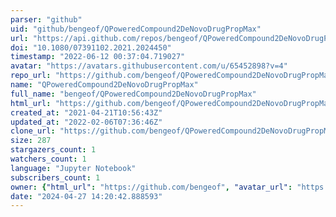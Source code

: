 ```yaml
---
parser: "github"
uid: "github/bengeof/QPoweredCompound2DeNovoDrugPropMax"
url: "https://api.github.com/repos/bengeof/QPoweredCompound2DeNovoDrugPropMax"
doi: "10.1080/07391102.2021.2024450"
timestamp: "2022-06-12 00:37:04.719027"
avatar: "https://avatars.githubusercontent.com/u/65452898?v=4"
repo_url: "https://github.com/bengeof/QPoweredCompound2DeNovoDrugPropMax"
name: "QPoweredCompound2DeNovoDrugPropMax"
full_name: "bengeof/QPoweredCompound2DeNovoDrugPropMax"
html_url: "https://github.com/bengeof/QPoweredCompound2DeNovoDrugPropMax"
created_at: "2021-04-21T10:56:43Z"
updated_at: "2022-02-06T07:36:46Z"
clone_url: "https://github.com/bengeof/QPoweredCompound2DeNovoDrugPropMax.git"
size: 287
stargazers_count: 1
watchers_count: 1
language: "Jupyter Notebook"
subscribers_count: 1
owner: {"html_url": "https://github.com/bengeof", "avatar_url": "https://avatars.githubusercontent.com/u/65452898?v=4", "login": "bengeof", "type": "User"}
date: "2024-04-27 14:20:42.888593"
---
```

